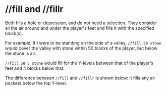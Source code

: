 # //fill and //fillr

Both fills a hole or depression, and do not need a selection. They consider all the air around and under the player's feet and fills it with the specified block(s).

For example, if I were to be standing on the side of a valley, `//fill 50 stone` would cover the valley with stone within 50 blocks of the player, but below the stone is air.

`//fill 50 5 stone` would fill for the Y-levels between that of the player's feet and 4 blocks below that.

The difference between `//fill` and `//fillr` is shown below: it fills any air pockets below the top Y-level.




